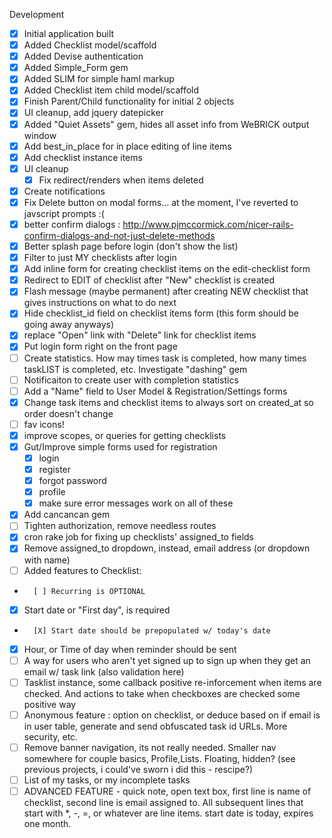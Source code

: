 
Development
* [X] Initial application built
* [X] Added Checklist model/scaffold
* [X] Added Devise authentication
* [X] Added Simple_Form gem
* [X] Added SLIM for simple haml markup
* [X] Added Checklist item child model/scaffold
* [X] Finish Parent/Child functionality for initial 2 objects
* [X] UI cleanup, add jquery datepicker
* [X] Added "Quiet Assets" gem, hides all asset info from WeBRICK output window
* [X] Add best_in_place for in place editing of line items
* [X] Add checklist instance items
* [X] UI cleanup
	* [X] Fix redirect/renders when items deleted
* [X] Create notifications
* [X] Fix Delete button on modal forms... at the moment, I've reverted to javscript prompts :(
* [X] better confirm dialogs : http://www.pjmccormick.com/nicer-rails-confirm-dialogs-and-not-just-delete-methods
* [X] Better splash page before login (don't show the list)
* [X] Filter to just MY checklists after login
* [X] Add inline form for creating checklist items on the edit-checklist form
* [X] Redirect to EDIT of checklist after "New" checklist is created
* [X] Flash message (maybe permanent) after creating NEW checklist that gives instructions on what to do next
* [X] Hide checklist_id field on checklist items form (this form should be going away anyways)
* [X] replace "Open" link with "Delete" link for checklist items
* [X] Put login form right on the front page
* [ ] Create statistics.  How may times task is completed, how many times taskLIST is completed, etc. Investigate "dashing" gem
* [ ] Notificaiton to create user with completion statistics
* [ ] Add a "Name" field to User Model & Registration/Settings forms
* [X] Change task items and checklist items to always sort on created_at so order doesn't change
* [ ] fav icons!
* [X] improve scopes, or queries for getting checklists
* [X] Gut/Improve simple forms used for registration
	* [X] login
	* [X] register
	* [X] forgot password
	* [X] profile
	* [X] make sure error messages work on all of these
* [X] Add cancancan gem
* [ ] Tighten authorization, remove needless routes
* [X] cron rake job for fixing up checklists' assigned_to fields
* [X] Remove assigned_to dropdown, instead, email address (or dropdown with name)
* [ ] Added features to Checklist:
*		[ ] Recurring is OPTIONAL
*   [X] Start date or "First day", is required
*		[X] Start date should be prepopulated w/ today's date
*   [X] Hour, or Time of day when reminder should be sent
* [ ] A way for users who aren't yet signed up to sign up when they get an email w/ task link (also validation here)
* [ ] Tasklist instance, some callback positive re-inforcement when items are checked.  And actions to take when checkboxes are checked some positive way
* [ ] Anonymous feature : option on checklist, or deduce based on if email is in user table, generate and send obfuscated task id URLs.  More security, etc.
* [ ] Remove banner navigation, its not really needed.  Smaller nav somewhere for couple basics, Profile,Lists.  Floating, hidden? (see previous projects, i could've sworn i did this - rescipe?)
* [ ] List of my tasks, or my incomplete tasks
* [ ] ADVANCED FEATURE - quick note, open text box, first line is name of checklist, second line is email assigned to.  All subsequent lines that start with *, -, =, or whatever are line items.  start date is today, expires one month.
